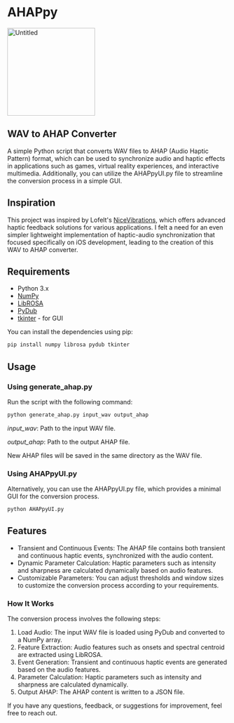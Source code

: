 # AHAPpy
<img width="200" alt="Untitled" src="https://github.com/samroman3/AHAPpy/assets/52180475/f9268f85-3a04-4a28-842f-6fb1c6d2240e">

## WAV to AHAP Converter

A simple Python script that converts WAV files to AHAP (Audio Haptic Pattern) format, which can be used to synchronize audio and haptic effects in applications such as games, virtual reality experiences, and interactive multimedia. Additionally, you can utilize the AHAPpyUI.py file to streamline the conversion process in a simple GUI.

## Inspiration

This project was inspired by Lofelt's [NiceVibrations](https://github.com/Lofelt/NiceVibrations), which offers advanced haptic feedback solutions for various applications. I felt a need for an even simpler lightweight implementation of haptic-audio synchronization that focused specifically on iOS development, leading to the creation of this WAV to AHAP converter.

## Requirements
- Python 3.x
- [NumPy](https://numpy.org/)
- [LibROSA](https://librosa.org/)
- [PyDub](https://github.com/jiaaro/pydub)
- [tkinter](https://docs.python.org/3/library/tkinter.html) - for GUI


You can install the dependencies using pip:

```bash
pip install numpy librosa pydub tkinter
```

## Usage
### Using generate_ahap.py

Run the script with the following command:
```bash
python generate_ahap.py input_wav output_ahap
```

*input_wav*: Path to the input WAV file.

*output_ahap*: Path to the output AHAP file.

New AHAP files will be saved in the same directory as the WAV file.

### Using AHAPpyUI.py

Alternatively, you can use the AHAPpyUI.py file, which provides a minimal GUI for the conversion process.
```bash
python AHAPpyUI.py
```

## Features
- Transient and Continuous Events: The AHAP file contains both transient and continuous haptic events, synchronized with the audio content.
- Dynamic Parameter Calculation: Haptic parameters such as intensity and sharpness are calculated dynamically based on audio features.
- Customizable Parameters: You can adjust thresholds and window sizes to customize the conversion process according to your requirements.
  
### How It Works
The conversion process involves the following steps:
1. Load Audio: The input WAV file is loaded using PyDub and converted to a NumPy array.
2. Feature Extraction: Audio features such as onsets and spectral centroid are extracted using LibROSA.
3. Event Generation: Transient and continuous haptic events are generated based on the audio features.
4. Parameter Calculation: Haptic parameters such as intensity and sharpness are calculated dynamically.
5. Output AHAP: The AHAP content is written to a JSON file.

If you have any questions, feedback, or suggestions for improvement, feel free to reach out. 

